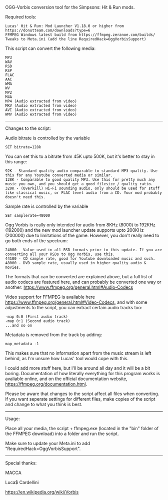 OGG-Vorbis conversion tool for the Simpsons: Hit & Run mods.

Required tools:

    Lucas' Hit & Run: Mod Launcher V1.18.0 or higher from https://donutteam.com/downloads?type=6
    FFMPEG Windows latest build from https://ffmpeg.zeranoe.com/builds/
    Tweaks to Meta.ini (add the line RequiredHack=OggVorbisSupport)
    
This script can convert the following media:

    MP3
    WAV
    RSD
    RSP
    FLAC
    AAC
    WMA
    WV
    MP2
    M4A
    MP4 (Audio extracted from video)
    MKV (Audio extracted from video)
    AVI (Audio extracted from video)
    WMV (Audio extracted from video)
    
---

Changes to the script:

Audio bitrate is controlled by the variable

    SET bitrate=128k
   
You can set this to a bitrate from 45K upto 500K, but it's better to stay in this range:

    92K - Standard quality audio comparable to standard MP3 quality. Use this for any Youtube converted media or similar.
    128K - Comparable to good quality MP3. Use this for pretty much any music you own, and you should get a good filesize / quality ratio.
    320K - (Overkill) Hi-Fi sounding audio, only should be used for stuff like classical music, or FLAC level audio from a CD. Your mod probably doesn't need this.
    
Sample rate is controlled by the variable

    SET samplerate=48000
    
Ogg Vorbis is really only intended for audio from 8KHz (8000) to 192KHz (192000) and the new mod launcher update supports upto 200KHz (200000) due to limitations of the game. However, you don't really need to go both ends of the spectrum:

    24000 - Value used in all RSD formats prior to this update. If you are converting all your RSDs to Ogg Vorbis, use this.
    44100 - CD sample rate, good for Youtube downloaded music and such.
    48000 - DVD sample rate, usually used in higher quality audio & movies.
    
The formats that can be converted are explained above, but a full list of audio codecs are featured here, and can probably be converted one way or another: https://www.ffmpeg.org/general.html#Audio-Codecs

Video support for FFMPEG is avaliable here https://www.ffmpeg.org/general.html#Video-Codecs, and with some adjustments to the script, you can extract certain audio tracks too:

    -map 0:0 (First audio track)
    -map 0:1 (Second audio track)
    ...and so on

Metadata is removed from the track by adding:

    map_metadata -1
    
This makes sure that no information apart from the music stream is left behind, as I'm unsure how Lucas' tool would cope with this.

I could add more stuff here, but I'll be around all day and it will be a bit boring. Documentation of how literally everything for this program works is avaliable online, and on the official documentation website, https://ffmpeg.org/documentation.html.

Please be aware that changes to the script affect all files when converting. If you want seperate settings for different files, make copies of the script and change to what you think is best.

---

Usage:

Place all your media, the script + ffmpeg.exe (located in the "bin" folder of the FFMPEG download) into a folder and run the script.

Make sure to update your Meta.ini to add "RequiredHack=OggVorbisSupport".

---

Special thanks:

MACCA

Luca$ Cardellini

https://en.wikipedia.org/wiki/Vorbis
